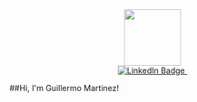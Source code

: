 <!--
**gmartinez948/gmartinez948** is a ✨ _special_ ✨ repository because its `README.md` (this file) appears on your GitHub profile.

Here are some ideas to get you started:

- 🔭 I’m currently working on ...
- 🌱 I’m currently learning ...
- 👯 I’m looking to collaborate on ...
- 🤔 I’m looking for help with ...
- 💬 Ask me about ...
- 📫 How to reach me: ...
- 😄 Pronouns: ...
- ⚡ Fun fact: ...
-->

<div id="header" align="center">
  <img src="https://media.giphy.com/media/ryKkajMOMjYCQ/giphy.gif" width="100"/>
  <div id="badges">
  <a href="https://www.linkedin.com/in/guillermo-948-martinez/">
    <img src="https://img.shields.io/badge/LinkedIn-blue?style=for-the-badge&logo=linkedin&logoColor=white" alt="LinkedIn Badge"/>
    <img src="https://komarev.com/ghpvc/?username=gmartinez948&style=flat-square&color=blue" alt=""/>
  </a>
</div>

</div>

##Hi, I'm Guillermo Martinez!

